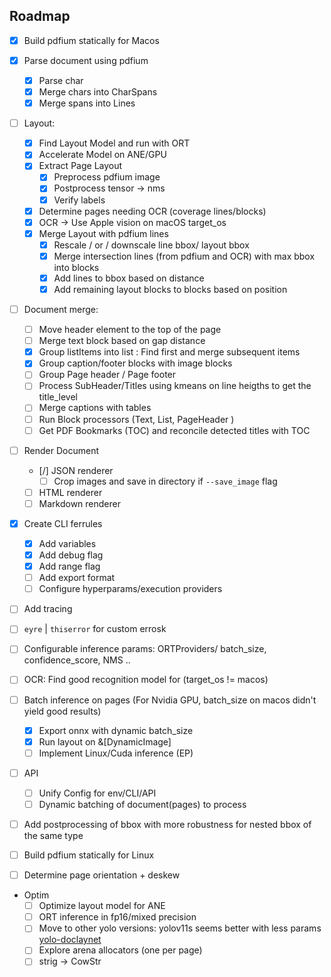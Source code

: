 ## Roadmap

- [x] Build pdfium statically for Macos

- [x] Parse document using pdfium

  - [x] Parse char
  - [x] Merge chars into CharSpans
  - [x] Merge spans into Lines

- [ ] Layout:

  - [x] Find Layout Model and run with ORT
  - [x] Accelerate Model on ANE/GPU
  - [x] Extract Page Layout
    - [x] Preprocess pdfium image
    - [x] Postprocess tensor -> nms
    - [x] Verify labels
  - [x] Determine pages needing OCR (coverage lines/blocks)
  - [x] OCR -> Use Apple vision on macOS target_os
  - [x] Merge Layout with pdfium lines
    - [x] Rescale / or / downscale line bbox/ layout bbox
    - [x] Merge intersection lines (from pdfium and OCR) with max bbox into blocks
    - [x] Add lines to bbox based on distance
    - [x] Add remaining layout blocks to blocks based on position

- [ ] Document merge:

  - [ ] Move header element to the top of the page
  - [ ] Merge text block based on gap distance
  - [x] Group listItems into list : Find first and merge subsequent items
  - [x] Group caption/footer blocks with image blocks
  - [ ] Group Page header / Page footer
  - [ ] Process SubHeader/Titles using kmeans on line heigths to get the title_level
  - [ ] Merge captions with tables
  - [ ] Run Block processors (Text, List, PageHeader )
  - [ ] Get PDF Bookmarks (TOC) and reconcile detected titles with TOC

- [ ] Render Document

  - [/] JSON renderer
    - [ ] Crop images and save in directory if `--save_image` flag
  - [ ] HTML renderer
  - [ ] Markdown renderer

- [x] Create CLI ferrules

  - [x] Add variables
  - [x] Add debug flag
  - [x] Add range flag
  - [ ] Add export format
  - [ ] Configure hyperparams/execution providers

- [ ] Add tracing
- [ ] `eyre` | `thiserror` for custom errosk
- [ ] Configurable inference params: ORTProviders/ batch_size, confidence_score, NMS ..

- [ ] OCR: Find good recognition model for (target_os != macos)

- [ ] Batch inference on pages (For Nvidia GPU, batch_size on macos didn't yield good results)

  - [x] Export onnx with dynamic batch_size
  - [x] Run layout on &[DynamicImage]
  - [ ] Implement Linux/Cuda inference (EP)

- [ ] API

  - [ ] Unify Config for env/CLI/API
  - [ ] Dynamic batching of document(pages) to process

- [ ] Add postprocessing of bbox with more robustness for nested bbox of the same type
- [ ] Build pdfium statically for Linux
- [ ] Determine page orientation + deskew

- Optim
  - [ ] Optimize layout model for ANE
  - [ ] ORT inference in fp16/mixed precision
  - [ ] Move to other yolo versions: yolov11s seems better with less params [yolo-doclaynet](https://github.com/ppaanngggg/yolo-doclaynet)
  - [ ] Explore arena allocators (one per page)
  - [ ] strig -> CowStr
